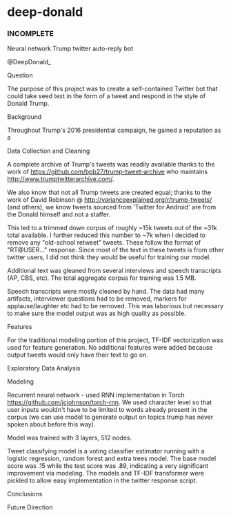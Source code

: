 # deep-donald

### INCOMPLETE

Neural network Trump twitter auto-reply bot

@DeepDonald_

Question

The purpose of this project was to create a self-contained Twitter bot that could take seed text in the form of a tweet and respond in the style of Donald Trump.

Background

Throughout Trump's 2016 presidential campaign, he gained a reputation as a 

Data Collection and Cleaning

A complete archive of Trump's tweets was readily available thanks to the work of https://github.com/bpb27/trump-tweet-archive who maintains http://www.trumptwitterarchive.com/.

We also know that not all Trump tweets are created equal; thanks to the work of David Robinson @ http://varianceexplained.org/r/trump-tweets/ (and others), we know tweets sourced from 'Twitter for Android' are from the Donald himself and not a staffer.

This led to a trimmed down corpus of roughly ~15k tweets out of the ~31k total available.  I further reduced this number to ~7k when I decided to remove any "old-school retweet" tweets.  These follow the format of "RT@USER..." response.  Since most of the text in these tweets is from other twitter users, I did not think they would be useful for training our model.

Additional text was gleaned from several interviews and speech transcripts (AP, CBS, etc).  The total aggregate corpus for training was 1.5 MB.

Speech transcripts were mostly cleaned by hand.  The data had many artifacts, interviewer questions had to be removed, markers for applause/laughter etc had to be removed.  This was laborious but necessary to make sure the model output was as high quality as possible.

Features

For the traditional modeling portion of this project, TF-IDF vectorization was used for feature generation.  No additional features were added because output tweets would only have their text to go on.


Exploratory Data Analysis



Modeling

Recurrent neural network - used RNN implementation in Torch https://github.com/jcjohnson/torch-rnn.  We used character level so that user inputs wouldn't have to be limited to words already present in the corpus (we can use model to generate output on topics trump has never spoken about before this way).

Model was trained with 3 layers, 512 nodes.

Tweet classifying model is a voting classifier estimator running with a logistic regression, random forest and extra trees model.  The base model score was .15 while the test score was .89, indicating a very significant improvement via modeling.  The models and TF-IDF transformer were pickled to allow easy implementation in the twitter response script.

Conclusions



Future Direction


